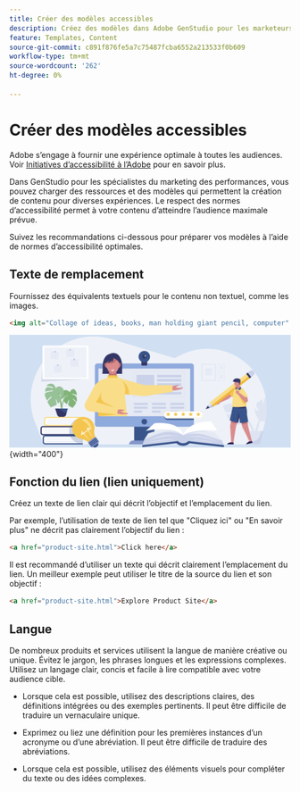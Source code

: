 ```yaml
---
title: Créer des modèles accessibles
description: Créez des modèles dans Adobe GenStudio pour les marketeurs de performance capables d’atteindre un plus grand nombre de vos audiences et de fournir une expérience optimale.
feature: Templates, Content
source-git-commit: c891f876fe5a7c75487fcba6552a213533f0b609
workflow-type: tm+mt
source-wordcount: '262'
ht-degree: 0%

---
```



# Créer des modèles accessibles

Adobe s’engage à fournir une expérience optimale à toutes les audiences. Voir [Initiatives d’accessibilité à l’Adobe](https://www.adobe.com/trust/accessibility/initiatives.html) pour en savoir plus.

Dans GenStudio pour les spécialistes du marketing des performances, vous pouvez charger des ressources et des modèles qui permettent la création de contenu pour diverses expériences. Le respect des normes d’accessibilité permet à votre contenu d’atteindre l’audience maximale prévue.

Suivez les recommandations ci-dessous pour préparer vos modèles à l’aide de normes d’accessibilité optimales.

## Texte de remplacement

Fournissez des équivalents textuels pour le contenu non textuel, comme les images.

```html
<img alt="Collage of ideas, books, man holding giant pencil, computer" src="card-create-assets.png">
```

![Collage d&#39;idées, de livres, homme tenant un crayon géant, ordinateur](../../assets/card-create-assets.png){width="400"}

## Fonction du lien (lien uniquement)

Créez un texte de lien clair qui décrit l’objectif et l’emplacement du lien.

Par exemple, l’utilisation de texte de lien tel que &quot;Cliquez ici&quot; ou &quot;En savoir plus&quot; ne décrit pas clairement l’objectif du lien :

```html
<a href="product-site.html">Click here</a>
```

Il est recommandé d’utiliser un texte qui décrit clairement l’emplacement du lien. Un meilleur exemple peut utiliser le titre de la source du lien et son objectif :

```html
<a href="product-site.html">Explore Product Site</a>
```

## Langue

De nombreux produits et services utilisent la langue de manière créative ou unique. Évitez le jargon, les phrases longues et les expressions complexes. Utilisez un langage clair, concis et facile à lire compatible avec votre audience cible.

- Lorsque cela est possible, utilisez des descriptions claires, des définitions intégrées ou des exemples pertinents. Il peut être difficile de traduire un vernaculaire unique.

- Exprimez ou liez une définition pour les premières instances d’un acronyme ou d’une abréviation. Il peut être difficile de traduire des abréviations.

- Lorsque cela est possible, utilisez des éléments visuels pour compléter du texte ou des idées complexes.
